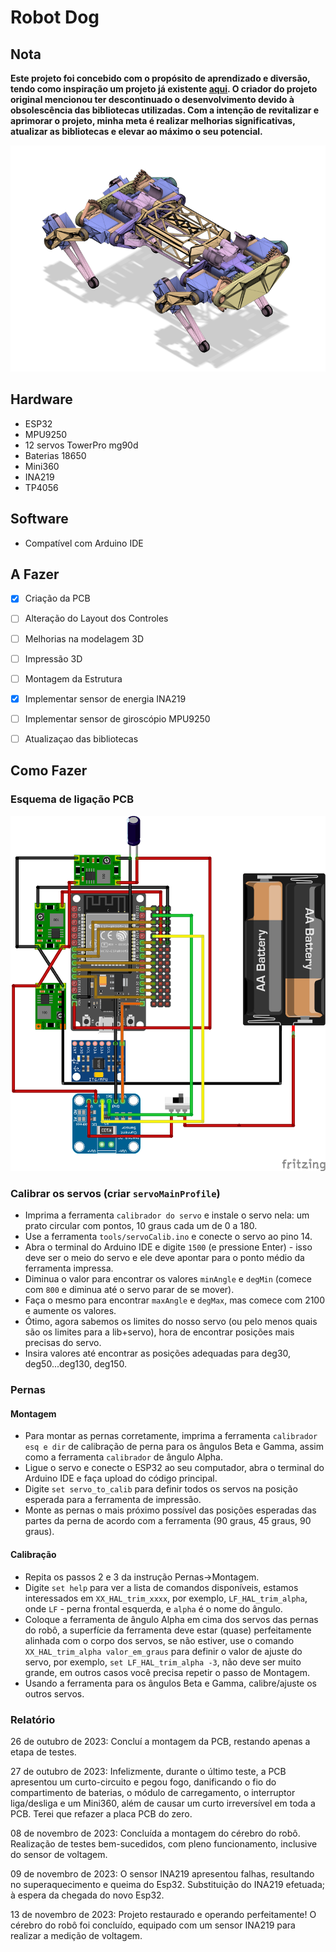 # Robot Dog

## Nota
**Este projeto foi concebido com o propósito de aprendizado e diversão, tendo como inspiração um projeto já existente [aqui](https://www.instructables.com/ESP32-Small-Robot-Dog/). O criador do projeto original mencionou ter descontinuado o desenvolvimento devido à obsolescência das bibliotecas utilizadas. Com a intenção de revitalizar e aprimorar o projeto, minha meta é realizar melhorias significativas, atualizar as bibliotecas e elevar ao máximo o seu potencial.** 

![ROBOT_DOG](https://github.com/lucasbustamante/ROBOT_DOG/blob/main/assets/img/small.jpg?raw=true)

## Hardware
- ESP32
- MPU9250
- 12 servos TowerPro mg90d
- Baterias 18650
- Mini360
- INA219
- TP4056

## Software
- Compatível com Arduino IDE

## A Fazer

- [x] Criação da PCB
- [ ] Alteração do Layout dos Controles
- [ ] Melhorias na modelagem 3D
- [ ] Impressão 3D
- [ ] Montagem da Estrutura
- [x] Implementar sensor de energia INA219
- [ ] Implementar sensor de giroscópio MPU9250
- [ ] Atualizaçao das bibliotecas
      

## Como Fazer
### Esquema de ligação PCB

![PCB](https://github.com/lucasbustamante/ROBOT_DOG/blob/main/assets/img/Projeto_atualizado.png?raw=true)


### Calibrar os servos (criar `servoMainProfile`)
- Imprima a ferramenta `calibrador do servo` e instale o servo nela: um prato circular com pontos, 10 graus cada um de 0 a 180.
- Use a ferramenta `tools/servoCalib.ino` e conecte o servo ao pino 14.
- Abra o terminal do Arduino IDE e digite `1500` (e pressione Enter) - isso deve ser o meio do servo e ele deve apontar para o ponto médio da ferramenta impressa.
- Diminua o valor para encontrar os valores `minAngle` e `degMin` (comece com `800` e diminua até o servo parar de se mover).
- Faça o mesmo para encontrar `maxAngle` e `degMax`, mas comece com 2100 e aumente os valores.
- Ótimo, agora sabemos os limites do nosso servo (ou pelo menos quais são os limites para a lib+servo), hora de encontrar posições mais precisas do servo.
- Insira valores até encontrar as posições adequadas para deg30, deg50...deg130, deg150.

### Pernas
#### Montagem
- Para montar as pernas corretamente, imprima a ferramenta `calibrador esq e dir` de calibração de perna para os ângulos Beta e Gamma, assim como a ferramenta `calibrador` de ângulo Alpha.
- Ligue o servo e conecte o ESP32 ao seu computador, abra o terminal do Arduino IDE e faça upload do código principal.
- Digite `set servo_to_calib` para definir todos os servos na posição esperada para a ferramenta de impressão.
- Monte as pernas o mais próximo possível das posições esperadas das partes da perna de acordo com a ferramenta (90 graus, 45 graus, 90 graus).

#### Calibração
- Repita os passos 2 e 3 da instrução Pernas->Montagem.
- Digite `set help` para ver a lista de comandos disponíveis, estamos interessados em `XX_HAL_trim_xxxx`, por exemplo, `LF_HAL_trim_alpha`, onde `LF` - perna frontal esquerda, e `alpha` é o nome do ângulo.
- Coloque a ferramenta de ângulo Alpha em cima dos servos das pernas do robô, a superfície da ferramenta deve estar (quase) perfeitamente alinhada com o corpo dos servos, se não estiver, use o comando `XX_HAL_trim_alpha valor_em_graus` para definir o valor de ajuste do servo, por exemplo, `set LF_HAL_trim_alpha -3`, não deve ser muito grande, em outros casos você precisa repetir o passo de Montagem.
- Usando a ferramenta para os ângulos Beta e Gamma, calibre/ajuste os outros servos.

### Relatório

26 de outubro de 2023:
Concluí a montagem da PCB, restando apenas a etapa de testes.

27 de outubro de 2023:
Infelizmente, durante o último teste, a PCB apresentou um curto-circuito e pegou fogo, danificando o fio do compartimento de baterias, o módulo de carregamento, o interruptor liga/desliga e um Mini360, além de causar um curto irreversível em toda a PCB. Terei que refazer a placa PCB do zero.

08 de novembro de 2023:
Concluída a montagem do cérebro do robô.
Realização de testes bem-sucedidos, com pleno funcionamento, inclusive do sensor de voltagem.

09 de novembro de 2023:
O sensor INA219 apresentou falhas, resultando no superaquecimento e queima do Esp32.
Substituição do INA219 efetuada; à espera da chegada do novo Esp32.

13 de novembro de 2023:
Projeto restaurado e operando perfeitamente! O cérebro do robô foi concluído, equipado com um sensor INA219 para realizar a medição de voltagem.
